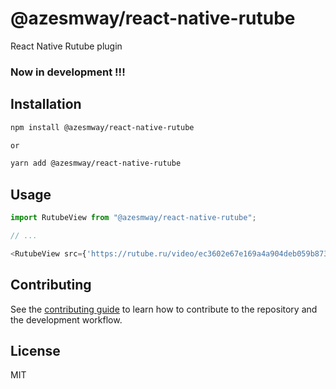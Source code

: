 # @azesmway/react-native-rutube

React Native Rutube plugin

### Now in development !!!

## Installation

```sh
npm install @azesmway/react-native-rutube

or

yarn add @azesmway/react-native-rutube
```

## Usage

```js
import RutubeView from "@azesmway/react-native-rutube";

// ...

<RutubeView src={'https://rutube.ru/video/ec3602e67e169a4a904deb059b873bb4/'} />
```

## Contributing

See the [contributing guide](CONTRIBUTING.md) to learn how to contribute to the repository and the development workflow.

## License

MIT

